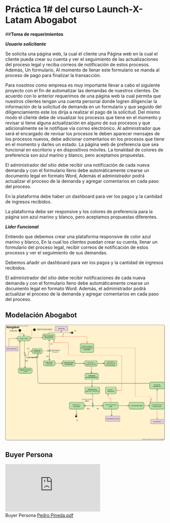 
# Práctica 1# del curso Launch-X-Latam <spam>Abogabot</spam>

##**Toma de requerimientos**

***Usuario solicitante***

Se solicita una página web, la cual el cliente  una Página web en la cual el cliente pueda crear su cuenta y ver el seguimiento de las actualizaciones del proceso legal y reciba correos de notificación de estos procesos. Además, Un formulario, Al momento de llenar este formulario se manda al proceso de pago para finalizar la transacción.


Para nosotros como empresa es muy importante llevar a cabo el siguiente proyecto con el fin de automatizar las demandas de nuestros clientes. De acuerdo con lo anterior requerimos de una página web la cual permita que nuestros clientes tengan una cuenta personal donde logren diligenciar la información de la solicitud de demanda en un formulario y que seguido del diligenciamiento este los dirija a realizar el pago de la solicitud. Del mismo modo el cliente debe de visualizar los procesos que tiene en el momento y revisar si tiene alguna actualización en alguno de sus procesos y que adicionalmente se le notifique vía correo electrónico. Al administrador que será el encargado de revisar los procesos le deben aparecer mensajes de los procesos nuevos, debe adicionar comentarios en los procesos que tiene en el momento y darles un estado. La página web de preferencia que sea funcional en escritorio y en dispositivos móviles. La tonalidad de colores de preferencia son azul marino y blanco, pero aceptamos propuestas.

El administrador del sitio debe recibir una notificación de cada nueva demanda y con el formulario lleno debe automáticamente crearse un documento legal en formato Word, Además el administrador podrá actualizar el proceso de la demanda y agregar comentarios en cada paso del proceso.

En la plataforma debe haber un dashboard para ver los pagos y la cantidad de ingresos recibidos.

La plataforma debe ser responsive y los colores de preferencia para la página son azul marino y blanco, pero aceptamos propuestas diferentes.

***Lider Funcional***

Entiendo que debemos crear una plataforma responsive de color azul marino y blanco, En la cual los clientes puedan crear su cuenta, llenar un formulario del proceso legal, recibir correos de notificación de estos procesos y ver el seguimiento de sus demandas.

Debemos añadir un dashboard para ver los pagos y la cantidad de ingresos recibidos.

El administrador del sitio debe recibir notificaciones de cada nueva demanda y con el formulario lleno debe automáticamente crearse un documento legal en formato Word. Además, el administrador podrá actualizar el proceso de la demanda y agregar comentarios en cada paso del proceso.

## Modelación Abogabot
![Abogabot_uml.png](https://github.com/LucianoCJ/Practica_abogabot/blob/main/Abogabot_uml.png)
## Buyer Persona 
![Pedro_Pineda](https://github.com/LucianoCJ/Practica_abogabot/blob/main/Pedro_Pineda.pdf)  
<p1>Buyer Persona<p1>
[Pedro Pineda.pdf](https://github.com/LucianoCJ/Practica_abogabot/files/9947509/Pedro.Pineda.pdf)
